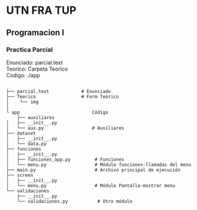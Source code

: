 # UTN FRA TUP
## Programacion I
### Practica Parcial

Enunciado: parcial.text     
Teorico: Carpeta Teorico        
Codigo: ./app


```plaintext

├── parcial.text            # Enunciado
├── Teorico                 # Form Teórico
│    └── img    
│   
└ app                           Código
    ├── auxiliares
│   ├── __init__.py
│   └── aux.py                  # Auxiliares 
├── dataset
│   ├── __init__.py
│   └── data.py
├── funciones
│   ├── __init__.py
│   ├── funciones_app.py         # Funciones 
│   └── menu.py                  # Módulo funciones-llamadas del menu  
├── main.py                      # Archivo principal de ejecución
├── screen
│   ├── __init__.py
│   └── menu.py                  # Módulo Pantalla-mostrar menu 
└── validaciones
    ├── __init__.py
    └── validaciones.py           # Otro módulo 
```
